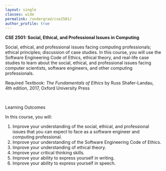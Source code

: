 ```yaml
---
layout: single
classes: wide
permalink: /undergrad/cse2501/
author_profile: true
---
```


**CSE 2501: Social, Ethical, and Professional Issues in Computing**

Social, ethical, and professional issues facing computing professionals; ethical principles; discussion of case studies. In this course, you will use the Software Engineering Code of Ethics, ethical theory, and real-life case studies to learn about the social, ethical, and professional issues facing computer scientists, software engineers, and other computing professionals. 

Required Textbook: *The Fundamentals of Ethics* by Russ Shafer-Landau, 4th edition, 2017, Oxford University Press

<br/>

Learning Outcomes

In this course, you will:
1. Improve your understanding of the social, ethical, and professional issues that you can expect to face as a software engineer and computing professional.
2. Improve your understanding of the Software Engineering Code of Ethics.
3. Improve your understanding of ethical theory.
4. Improve your critical thinking skills.
5. Improve your ability to express yourself in writing.
6. Improve your ability to express yourself in speech.
